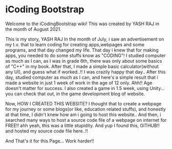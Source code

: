 
# iCoding Bootstrap

Welcome to the iCodingBootstrap wiki! This was created by YASH RAJ in the month of August 2021.

This is my story, YASH RAJ In the month of July, i saw an advertisement on my t.v. that to learn coding for creating apps,webpages and some programs, and that day changed my life. That day i knew that for making apps, you needed to do some stuffs know as "CODING"! I studied computer as much as I can, as I was in grade 6th, there was only about some basics of "C++" in my book. After that, I made a simple basic calculator(without any UI), and guess what if worked..!! I was crazily happy that day.. After this day, studied computer as much as I can, and here's a simple result that i made a website in just 1 week of work in the age of 12 only. Ahh!! Age doesn't matter for success. I also created a game in 1.5 week, using Unity... you can check that out, in the game development blog of website.

Now, HOW I CREATED THIS WEBSITE? I thought that to create a webpage for my journey or some blogs(or like, education related stuffs), and honestly at that time, I didn't knew how am i going to host this website.. And then, i searched many ways to host a source code file of a webpage on internet for FREE!! ahh yeah, this was a little stupidity. And yup I found this, GITHUB!! and hosted my source code file here..!!

And That's it for this Page... Work harder!!
